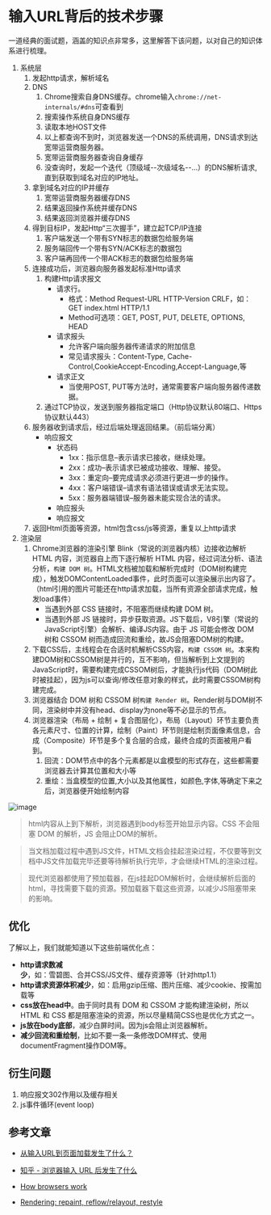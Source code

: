# 输入URL背后的技术步骤

一道经典的面试题，涵盖的知识点非常多，这里解答下该问题，以对自己的知识体系进行梳理。

1. 系统层
    1. 发起http请求，解析域名
    1. DNS
        1. Chrome搜索自身DNS缓存。chrome输入`chrome://net-internals/#dns`可查看到
        1. 搜索操作系统自身DNS缓存
        1. 读取本地HOST文件
        1. 以上都查询不到时，浏览器发送一个DNS的系统调用，DNS请求到达宽带运营商服务器。
        1. 宽带运营商服务器查询自身缓存
        1. 没查询时，发起一个迭代（顶级域--次级域名--...）的DNS解析请求,直到获取到域名对应的IP地址。
    1. 拿到域名对应的IP并缓存
        1. 宽带运营商服务器缓存DNS
        1. 结果返回操作系统并缓存DNS
        1. 结果返回浏览器并缓存DNS
    1. 得到目标IP，发起Http“三次握手”，建立起TCP/IP连接
        1. 客户端发送一个带有SYN标志的数据包给服务端
        1. 服务端回传一个带有SYN/ACK标志的数据包
        1. 客户端再回传一个带ACK标志的数据包给服务端
    1. 连接成功后，浏览器向服务器发起标准Http请求
        1. 构建Http请求报文
            * 请求行。
                * 格式：Method Request-URL HTTP-Version CRLF，如：GET index.html HTTP/1.1
                * Method可选项：GET, POST, PUT, DELETE, OPTIONS, HEAD
            * 请求报头
                * 允许客户端向服务器传递请求的附加信息
                * 常见请求报头：Content-Type, Cache-Control,CookieAccept-Encoding,Accept-Language,等
            * 请求正文
                * 当使用POST, PUT等方法时，通常需要客户端向服务器传递数据。
        1. 通过TCP协议，发送到服务器指定端口（Http协议默认80端口、Https协议默认443）
    1. 服务器收到请求后，经过后端处理返回结果。（前后端分离）
        * 响应报文
            * 状态码
                * 1xx：指示信息–表示请求已接收，继续处理。
                * 2xx：成功–表示请求已被成功接收、理解、接受。
                * 3xx：重定向–要完成请求必须进行更进一步的操作。
                * 4xx：客户端错误–请求有语法错误或请求无法实现。
                * 5xx：服务器端错误–服务器未能实现合法的请求。
            * 响应报头
            * 响应报文
    1. 返回Html页面等资源，html包含css/js等资源，重复以上http请求
1. 渲染层
    1. Chrome浏览器的渲染引擎 Blink（常说的浏览器内核）边接收边解析 HTML 内容，浏览器自上而下逐行解析 HTML 内容，经过词法分析、语法分析，`构建 DOM 树`。HTML文档被加载和解析完成时（DOM树构建完成），触发DOMContentLoaded事件，此时页面可以渲染展示出内容了。（html引用的图片可能还在http请求加载，当所有资源全部请求完成，触发load事件）
        * 当遇到外部 CSS 链接时，不阻塞而继续构建 DOM 树。
        * 当遇到外部 JS 链接时，异步获取资源。JS下载后，V8引擎（常说的JavaScript引擎）会解析、编译JS内容。由于 JS 可能会修改 DOM 树和 CSSOM 树而造成回流和重绘，故JS会阻塞DOM树的构建。
    1. 下载CSS后，主线程会在合适时机解析CSS内容，`构建 CSSOM 树`。本来构建DOM树和CSSOM树是并行的，互不影响，但当解析到上文提到的JavaScript时，需要构建完成CSSOM树后，才能执行js代码（DOM树此时被挂起），因为js可以查询/修改任意对象的样式，此时需要CSSOM树构建完成。
    1. 浏览器结合 DOM 树和 CSSOM 树`构建 Render 树`。Render树与DOM树不同，渲染树中并没有head、display为none等不必显示的节点。
    1. 浏览器渲染（布局 + 绘制 + 复合图层化），布局（Layout）环节主要负责各元素尺寸、位置的计算，绘制（Paint）环节则是绘制页面像素信息，合成（Composite）环节是多个复合层的合成，最终合成的页面被用户看到。
        1. 回流：DOM节点中的各个元素都是以盒模型的形式存在，这些都需要浏览器去计算其位置和大小等
        2. 重绘：当盒模型的位置,大小以及其他属性，如颜色,字体,等确定下来之后，浏览器便开始绘制内容

![image](https://user-images.githubusercontent.com/6310131/55704761-927a2b00-5a0f-11e9-83c5-28bd475bdcc1.png)

> html内容从上到下解析，浏览器遇到body标签开始显示内容。CSS 不会阻塞 DOM 的解析，JS 会阻止DOM的解析。

> 当文档加载过程中遇到JS文件，HTML文档会挂起渲染过程，不仅要等到文档中JS文件加载完毕还要等待解析执行完毕，才会继续HTML的渲染过程。

> 现代浏览器都使用了预加载器，在js挂起DOM解析时，会继续解析后面的html，寻找需要下载的资源。预加载器下载这些资源，以减少JS阻塞带来的影响。

## 优化

了解以上，我们就能知道以下这些前端优化点：

* **http请求数减少**，如：雪碧图、合并CSS/JS文件、缓存资源等（针对http1.1）
* **http请求资源体积减少**，如：启用gzip压缩、图片压缩、减少cookie、按需加载等
* **css放在head中**。由于同时具有 DOM 和 CSSOM 才能构建渲染树，所以HTML 和 CSS 都是阻塞渲染的资源，所以尽量精简CSS也是优化方式之一。
* **js放在body底部**，减少白屏时间。因为js会阻止浏览器解析。
* **减少回流和重绘制**，比如不要一条一条修改DOM样式、使用documentFragment操作DOM等。

## 衍生问题

1. 响应报文302作用以及缓存相关
1. js事件循环(event loop)

## 参考文章

* [从输入URL到页面加载发生了什么？](https://segmentfault.com/a/1190000006879700)

* [知乎 - 浏览器输入 URL 后发生了什么](https://zhuanlan.zhihu.com/p/43369093)

* [How browsers work](http://taligarsiel.com/Projects/howbrowserswork1.htm)

* [Rendering: repaint, reflow/relayout, restyle](http://www.phpied.com/rendering-repaint-reflowrelayout-restyle/)